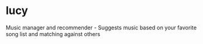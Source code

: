 # lucy
Music manager and recommender - Suggests music based on your favorite song list and matching against others
